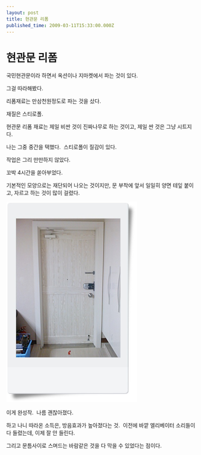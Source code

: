 ```yaml
---
layout: post
title: 현관문 리폼
published_time: 2009-03-11T15:33:00.000Z
---
```


# 현관문 리폼


국민현관문이라 하면서 옥션이나 지마켓에서 파는 것이 있다.

그걸 따라해봤다.

리폼재료는 만삼천원정도로 파는 것을 샀다.

재질은 스티로폴.

현관문 리폼 재료는 제일 비싼 것이 진짜나무로 하는 것이고, 제일 싼 것은 그냥 시트지다.

나는 그중 중간을 택했다.  스티로폴이 질감이 있다.

작업은 그리 만만하지 않았다.

꼬박 4시간을 쏟아부었다.

기본적인 모양으로는 재단되어 나오는 것이지만, 문 부착에 앞서 일일히 양면 테잎 붙이고, 자르고 하는 것이 많이 걸렸다.

![](../pds/200903/11/80/a0109780_49b759b8b75e6.jpg)

이게 완성작.  나름 괜찮아졌다.

하고 나니 따라온 소득은, 방음효과가 높아졌다는 것.  이전에 바깥 엘리베이터 소리들이 다 들렸는데, 이제 잘 안 들린다.

그리고 문틈사이로 스며드는 바람같은 것을 다 막을 수 있었다는 점이다.

